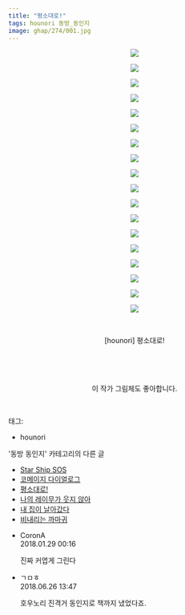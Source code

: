 ```yaml
---
title: "평소대로!"
tags: hounori 동방_동인지
image: ghap/274/001.jpg
---
```

<div class="article">
<p style="text-align: center; clear: none; float: none;"><img src="{{ site.nasurl }}/ghap/274/001.jpg"/></p>
<p style="text-align: center; clear: none; float: none;"><img src="{{ site.nasurl }}/ghap/274/002.jpg"/></p>
<p style="text-align: center; clear: none; float: none;"><img src="{{ site.nasurl }}/ghap/274/003.jpg"/></p>
<p style="text-align: center; clear: none; float: none;"><img src="{{ site.nasurl }}/ghap/274/004.jpg"/></p>
<p style="text-align: center; clear: none; float: none;"><img src="{{ site.nasurl }}/ghap/274/005.jpg"/></p>
<p style="text-align: center; clear: none; float: none;"><img src="{{ site.nasurl }}/ghap/274/006.jpg"/></p>
<p style="text-align: center; clear: none; float: none;"><img src="{{ site.nasurl }}/ghap/274/007.jpg"/></p>
<p style="text-align: center; clear: none; float: none;"><img src="{{ site.nasurl }}/ghap/274/008.jpg"/></p>
<p style="text-align: center; clear: none; float: none;"><img src="{{ site.nasurl }}/ghap/274/009.jpg"/></p>
<p style="text-align: center; clear: none; float: none;"><img src="{{ site.nasurl }}/ghap/274/010.jpg"/></p>
<p style="text-align: center; clear: none; float: none;"><img src="{{ site.nasurl }}/ghap/274/011.jpg"/></p>
<p style="text-align: center; clear: none; float: none;"><img src="{{ site.nasurl }}/ghap/274/012.jpg"/></p>
<p style="text-align: center; clear: none; float: none;"><img src="{{ site.nasurl }}/ghap/274/013.jpg"/></p>
<p style="text-align: center; clear: none; float: none;"><img src="{{ site.nasurl }}/ghap/274/014.jpg"/></p>
<p style="text-align: center; clear: none; float: none;"><img src="{{ site.nasurl }}/ghap/274/015.jpg"/></p>
<p style="text-align: center; clear: none; float: none;"><img src="{{ site.nasurl }}/ghap/274/016.jpg"/></p>
<p style="text-align: center; clear: none; float: none;"><img src="{{ site.nasurl }}/ghap/274/017.jpg"/></p>
<p style="text-align: center; clear: none; float: none;"><img src="{{ site.nasurl }}/ghap/274/018.jpg"/></p>
<p style="text-align: center; clear: none; float: none;"><br/></p>
<p style="text-align: center; clear: none; float: none;">[hounori] 평소대로!</p>
<p style="text-align: center; clear: none; float: none;"><br/></p>
<p style="text-align: center; clear: none; float: none;"><br/></p>
<p style="text-align: center; clear: none; float: none;">이 작가 그림체도 좋아합니다.</p>
<p><br/></p>
</div><div class="tagTrail">
<p>태그: </p>
<ul>
<li>hounori</li>
</ul>
</div><div class="another">
<p>'동방 동인지' 카테고리의 다른 글</p>
<ul>
<li><a href="/2016-06-19-ghap_276">Star Ship SOS</a></li>
<li><a href="/2016-06-19-ghap_275">코메이지 다이얼로그</a></li>
<li><a href="/2016-06-19-ghap_274">평소대로!</a></li>
<li><a href="/2016-06-19-ghap_273">나의 레이무가 웃지 않아</a></li>
<li><a href="/2016-06-19-ghap_272">내 집이 날아갔다</a></li>
<li><a href="/2016-06-19-ghap_271">비내리는 까마귀</a></li>
</ul>
</div><div class="cb_module cb_fluid">
<div class="cb_wrt cb_profile">
<div class="comment">
<ul>
<li class="cb_thumb_off" id="comment15185906">
<div class="cb_comment_area">
<div class="cb_info_area">
<div class="cb_section">
<span class="cb_nick_name">CoronA</span>
</div>
<div class="cb_section">
<span class="cb_date">2018.01.29 00:16 </span>
</div>
</div>
<div class="cb_dsc_comment">
<p class="cb_dsc">
											진짜 커엽게 그린다
										</p>
</div>
</div></li>
<li class="cb_thumb_off" id="comment15276974">
<div class="cb_comment_area">
<div class="cb_info_area">
<div class="cb_section">
<span class="cb_nick_name">ㄱㅁㅎ</span>
</div>
<div class="cb_section">
<span class="cb_date">2018.06.26 13:47 </span>
</div>
</div>
<div class="cb_dsc_comment">
<p class="cb_dsc">
											호우노리 진격거 동인지로 책까지 냈었다죠.
										</p>
</div>
</div></li>
</ul>
</div>
</div><!-- commentList close -->
</div>
